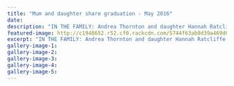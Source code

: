 ```yaml
---
title: "Mum and daughter share graduation - May 2016"
date: 
description: "IN THE FAMILY: Andrea Thornton and daughter Hannah Ratcliffe (former WHS student) at their graduation. Both women graduated with Masters of Nursing degrees, Wanganui Chronicle article on 25/5/16..."
featured-image: http://c1940652.r52.cf0.rackcdn.com/5744f63ab8d39a469d0013f2/Ex-stud-Hannah-Ratcliffe--mum-graduated-with-Masters.-Chron-25.5.16.jpg
excerpt: "IN THE FAMILY: Andrea Thornton and daughter Hannah Ratcliffe (former WHS student) at their graduation. Both women graduated with Masters of Nursing degrees, Wanganui Chronicle article on 25/5/16..."
gallery-image-1: 
gallery-image-2: 
gallery-image-3: 
gallery-image-4: 
gallery-image-5: 
---
```

